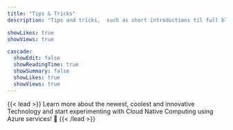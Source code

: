 ```yaml
---
title: "Tips & Tricks"
description: "Tips and tricks,  such as short introductions til full blown experiments with the newest Azure related technology."

showLikes: true
showViews: true

cascade:
  showEdit: false
  showReadingTime: true
  showSummary: false
  showLikes: true
  showViews: true
---
```


{{< lead >}}
Learn more about the newest, coolest and innovative Technology and start experimenting with Cloud Native Computing using Azure services!  :tada:
{{< /lead >}}